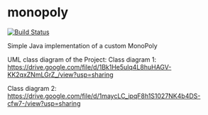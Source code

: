 # monopoly
[![Build Status](https://travis-ci.org/hlisdero/monopoly.svg?branch=master)](https://travis-ci.org/hlisdero/monopoly)

Simple Java implementation of a custom MonoPoly

UML class diagram of the Project:
Class diagram 1: https://drive.google.com/file/d/1Bk1He5ulq4L8huHAGV-KK2qxZNmLGrZ_/view?usp=sharing

Class diagram 2: https://drive.google.com/file/d/1maycLC_ipqF8h1S1027NK4b4DS-cfw7-/view?usp=sharing